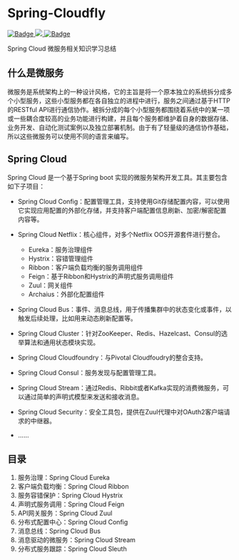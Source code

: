 # Spring-Cloudfly
[![Badge](https://img.shields.io/badge/language-java-brigtgreen.svg) ![](https://img.shields.io/npm/v/drone.svg) ![Badge](https://img.shields.io/badge/link-996.icu-red.svg)](https://996.icu/#/en_US)

Spring Cloud 微服务相关知识学习总结

## 什么是微服务

微服务是系统架构上的一种设计风格，它的主旨是将一个原本独立的系统拆分成多个小型服务，这些小型服务都在各自独立的进程中进行，服务之间通过基于HTTP的RESTful API进行通信协作。被拆分成的每个小型服务都围绕着系统中的某一项或一些耦合度较高的业务功能进行构建，并且每个服务都维护着自身的数据存储、业务开发、自动化测试案例以及独立部署机制。由于有了轻量级的通信协作基础，所以这些微服务可以使用不同的语言来编写。

## Spring Cloud

Spring Cloud 是一个基于Spring boot 实现的微服务架构开发工具。其主要包含如下子项目：

- Spring Cloud Config：配置管理工具，支持使用Git存储配置内容，可以使用它实现应用配置的外部化存储，并支持客户端配置信息刷新、加密/解密配置内容等。
- Spring Cloud Netflix：核心组件，对多个Netflix OOS开源套件进行整合。
  - Eureka：服务治理组件
  - Hystrix：容错管理组件
  - Ribbon：客户端负载均衡的服务调用组件
  - Feign：基于Ribbon和Hystrix的声明式服务调用组件
  - Zuul：网关组件
  - Archaius：外部化配置组件

- Spring Cloud Bus：事件、消息总线，用于传播集群中的状态变化或事件，以触发后续处理，比如用来动态刷新配置等。
- Spring Cloud Cluster：针对ZooKeeper、Redis、Hazelcast、Consul的选举算法和通用状态模块实现。
- Spring Cloud Cloudfoundry：与Pivotal Cloudfoudry的整合支持。
- Spring Cloud Consul：服务发现与配置管理工具。
- Spring Cloud Stream：通过Redis、Ribbit或者Kafka实现的消费微服务，可以通过简单的声明式模型来发送和接收消息。
- Spring Cloud Security：安全工具包，提供在Zuul代理中对OAuth2客户端请求的中继器。
- ……

## 目录

1. 服务治理：Spring Cloud Eureka
2. 客户端负载均衡：Spring Cloud Ribbon
3. 服务容错保护：Spring Cloud Hystrix
4. 声明式服务调用：Spring Cloud Feign
5. API网关服务：Spring Cloud Zuul
6. 分布式配置中心：Spring Cloud Config
7. 消息总线：Spring Cloud Bus
8. 消息驱动的微服务：Spring Cloud Stream
9. 分布式服务跟踪：Spring Cloud Sleuth